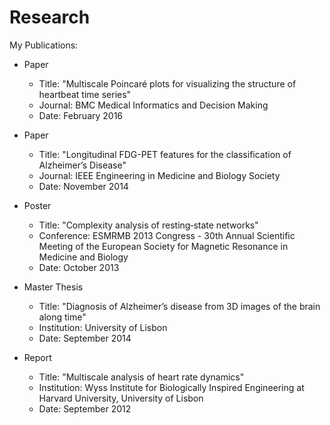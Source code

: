 # Research
My Publications:

- Paper
  - Title: "Multiscale Poincaré plots for visualizing the structure of heartbeat time series"
  - Journal: BMC Medical Informatics and Decision Making   
  - Date: February 2016

- Paper
  - Title: "Longitudinal FDG-PET features for the classification of Alzheimer’s Disease"
  - Journal: IEEE Engineering in Medicine and Biology Society
  - Date: November 2014

- Poster
  - Title: "Complexity analysis of resting‐state networks"
  - Conference: ESMRMB 2013 Congress - 30th Annual Scientific Meeting of the European Society for Magnetic Resonance in Medicine and Biology
  - Date: October 2013

- Master Thesis
  - Title: "Diagnosis of Alzheimer’s disease from 3D images of the brain along time"
  - Institution: University of Lisbon
  - Date: September 2014

- Report
  - Title: "Multiscale analysis of heart rate dynamics"
  - Institution: Wyss Institute for Biologically Inspired Engineering at Harvard University, University of Lisbon
  - Date: September 2012
